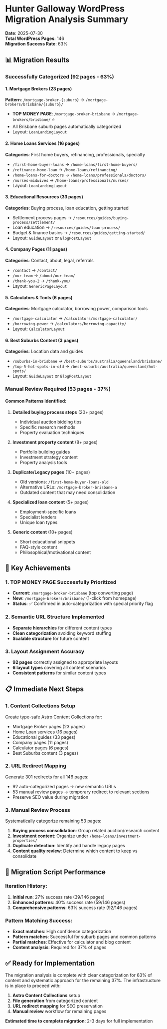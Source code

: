 # Hunter Galloway WordPress Migration Analysis Summary

**Date**: 2025-07-30  
**Total WordPress Pages**: 146  
**Migration Success Rate**: 63%

## 📊 Migration Results

### Successfully Categorized (92 pages - 63%)

#### 1. Mortgage Brokers (23 pages)
**Pattern**: `/mortgage-broker-{suburb}` → `/mortgage-brokers/brisbane/{suburb}/`
- **TOP MONEY PAGE**: `/mortgage-broker-brisbane` → `/mortgage-brokers/brisbane/` ⭐️
- All Brisbane suburb pages automatically categorized
- Layout: `LoanLandingLayout`

#### 2. Home Loans Services (16 pages)
**Categories**: First home buyers, refinancing, professionals, specialty
- `/first-home-buyer-loans` → `/home-loans/first-home-buyers/`
- `/refinance-home-loan` → `/home-loans/refinancing/`
- `/home-loans-for-doctors` → `/home-loans/professionals/doctors/`
- `/nurses-midwives` → `/home-loans/professionals/nurses/`
- Layout: `LoanLandingLayout`

#### 3. Educational Resources (33 pages)
**Categories**: Buying process, loan education, getting started
- Settlement process pages → `/resources/guides/buying-process/settlement/`
- Loan education → `/resources/guides/loan-process/`
- Budget & finance basics → `/resources/guides/getting-started/`
- Layout: `GuideLayout` or `BlogPostLayout`

#### 4. Company Pages (11 pages)
**Categories**: Contact, about, legal, referrals
- `/contact` → `/contact/`
- `/our-team` → `/about/our-team/`
- `/thank-you-2` → `/thank-you/`
- Layout: `GenericPageLayout`

#### 5. Calculators & Tools (6 pages)
**Categories**: Mortgage calculator, borrowing power, comparison tools
- `/mortgage-calculator` → `/calculators/mortgage-calculator/`
- `/borrowing-power` → `/calculators/borrowing-capacity/`
- Layout: `CalculatorLayout`

#### 6. Best Suburbs Content (3 pages)
**Categories**: Location data and guides
- `/suburbs-in-brisbane` → `/best-suburbs/australia/queensland/brisbane/`
- `/top-5-hot-spots-in-qld` → `/best-suburbs/australia/queensland/hot-spots/`
- Layout: `GuideLayout` or `BlogPostLayout`

### Manual Review Required (53 pages - 37%)

#### Common Patterns Identified:
1. **Detailed buying process steps** (20+ pages)
   - Individual auction bidding tips
   - Specific research methods
   - Property evaluation techniques

2. **Investment property content** (8+ pages)
   - Portfolio building guides
   - Investment strategy content
   - Property analysis tools

3. **Duplicate/Legacy pages** (10+ pages)
   - Old versions: `/first-home-buyer-loans-old`
   - Alternative URLs: `/mortgage-broker-brisbane-a`
   - Outdated content that may need consolidation

4. **Specialized loan content** (5+ pages)
   - Employment-specific loans
   - Specialist lenders
   - Unique loan types

5. **Generic content** (10+ pages)
   - Short educational snippets
   - FAQ-style content
   - Philosophical/motivational content

## 🎯 Key Achievements

### 1. TOP MONEY PAGE Successfully Prioritized
- **Current**: `/mortgage-broker-brisbane` (top converting page)
- **New**: `/mortgage-brokers/brisbane/` (1-click from homepage)
- **Status**: ✅ Confirmed in auto-categorization with special priority flag

### 2. Semantic URL Structure Implemented
- **Separate hierarchies** for different content types
- **Clean categorization** avoiding keyword stuffing
- **Scalable structure** for future content

### 3. Layout Assignment Accuracy
- **92 pages** correctly assigned to appropriate layouts
- **6 layout types** covering all content scenarios
- **Consistent patterns** for similar content types

## 📋 Immediate Next Steps

### 1. Content Collections Setup
Create type-safe Astro Content Collections for:
- Mortgage Broker pages (23 pages)
- Home Loan services (16 pages) 
- Educational guides (33 pages)
- Company pages (11 pages)
- Calculator pages (6 pages)
- Best Suburbs content (3 pages)

### 2. URL Redirect Mapping
Generate 301 redirects for all 146 pages:
- 92 auto-categorized pages → new semantic URLs
- 53 manual review pages → temporary redirect to relevant sections
- Preserve SEO value during migration

### 3. Manual Review Process
Systematically categorize remaining 53 pages:
1. **Buying process consolidation**: Group related auction/research content
2. **Investment content**: Organize under `/home-loans/investment-properties/`
3. **Duplicate detection**: Identify and handle legacy pages
4. **Content quality review**: Determine which content to keep vs consolidate

## 🔄 Migration Script Performance

### Iteration History:
1. **Initial run**: 27% success rate (39/146 pages)
2. **Enhanced patterns**: 40% success rate (59/146 pages)
3. **Comprehensive patterns**: 63% success rate (92/146 pages)

### Pattern Matching Success:
- **Exact matches**: High confidence categorization
- **Pattern matches**: Successful for suburb pages and common patterns
- **Partial matches**: Effective for calculator and blog content
- **Content analysis**: Required for 37% of pages

## ✅ Ready for Implementation

The migration analysis is complete with clear categorization for 63% of content and systematic approach for the remaining 37%. The infrastructure is in place to proceed with:

1. **Astro Content Collections** setup
2. **File generation** from categorized content  
3. **URL redirect mapping** for SEO preservation
4. **Manual review** workflow for remaining pages

**Estimated time to complete migration**: 2-3 days for full implementation